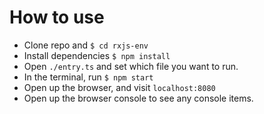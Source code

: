 # How to use

- Clone repo and `$ cd rxjs-env `
- Install dependencies `$ npm install`
- Open `./entry.ts` and set which file you want to run.
- In the terminal, run `$ npm start`
- Open up the browser, and visit `localhost:8080`
- Open up the browser console to see any console items.
